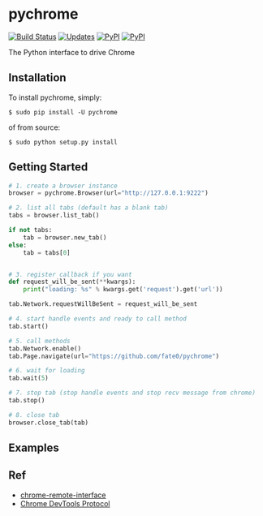 # pychrome

[![Build Status](https://travis-ci.org/fate0/pychrome.svg?branch=master)](https://travis-ci.org/fate0/pychrome)
[![Updates](https://pyup.io/repos/github/fate0/pychrome/shield.svg)](https://pyup.io/repos/github/fate0/pychrome/)
[![PyPI](https://img.shields.io/pypi/v/pychrome.svg)](https://pypi.python.org/pypi/pychrome)
[![PyPI](https://img.shields.io/pypi/pyversions/pychrome.svg)](https://pypi.python.org/pypi/pychrome)

The Python interface to drive Chrome


## Installation

To install pychrome, simply:

```
$ sudo pip install -U pychrome
```

of from source:

```
$ sudo python setup.py install
```

## Getting Started

``` python
# 1. create a browser instance
browser = pychrome.Browser(url="http://127.0.0.1:9222")

# 2. list all tabs (default has a blank tab)
tabs = browser.list_tab()

if not tabs:
    tab = browser.new_tab()
else:
    tab = tabs[0]


# 3. register callback if you want
def request_will_be_sent(**kwargs):
    print("loading: %s" % kwargs.get('request').get('url'))

tab.Network.requestWillBeSent = request_will_be_sent

# 4. start handle events and ready to call method
tab.start()

# 5. call methods
tab.Network.enable()
tab.Page.navigate(url="https://github.com/fate0/pychrome")

# 6. wait for loading
tab.wait(5)

# 7. stop tab (stop handle events and stop recv message from chrome)
tab.stop()

# 8. close tab
browser.close_tab(tab)

```


## Examples





## Ref

* [chrome-remote-interface](https://github.com/cyrus-and/chrome-remote-interface/)
* [Chrome DevTools Protocol](https://chromedevtools.github.io/devtools-protocol/tot/)
